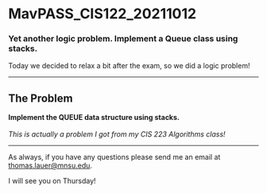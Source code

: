 # MavPASS_CIS122_20211012

### Yet another logic problem. Implement a Queue class using stacks.

Today we decided to relax a bit after the exam, so we did a logic problem!

<hr>

## The Problem

<b>Implement the QUEUE data structure using stacks.</b><br>
<br>
<em>This is actually a problem I got from my CIS 223 Algorithms class!</em>

<hr>

As always, if you have any questions please send me an email at thomas.lauer@mnsu.edu.

I will see you on Thursday!

